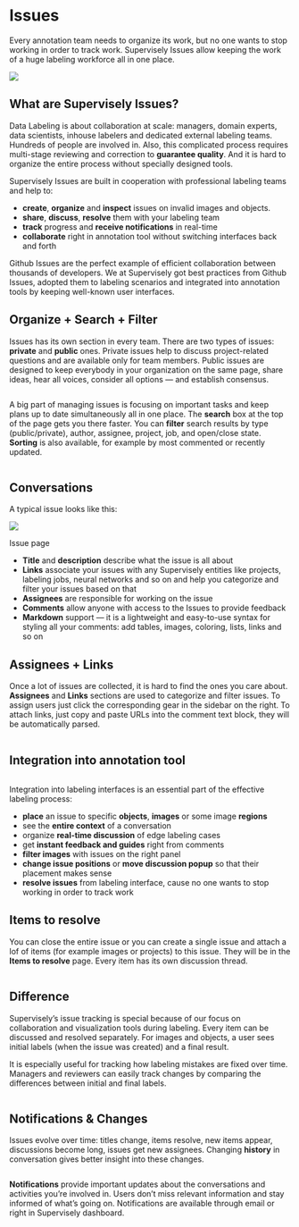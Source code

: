 # Issues

Every annotation team needs to organize its work, but no one wants to stop working in order to track work. Supervisely Issues allow keeping the work of a huge labeling workforce all in one place.

![](1\_vcZ1gdoUaVT6J\_uJ5q4x0w.jpeg)

## What are Supervisely Issues?

Data Labeling is about collaboration at scale: managers, domain experts, data scientists, inhouse labelers and dedicated external labeling teams. Hundreds of people are involved in. Also, this complicated process requires multi-stage reviewing and correction to **guarantee quality**. And it is hard to organize the entire process without specially designed tools.

Supervisely Issues are built in cooperation with professional labeling teams and help to:

* **create**, **organize** and **inspect** issues on invalid images and objects.
* **share**, **discuss**, **resolve** them with your labeling team
* **track** progress and **receive notifications** in real-time
* **collaborate** right in annotation tool without switching interfaces back and forth

Github Issues are the perfect example of efficient collaboration between thousands of developers. We at Supervisely got best practices from Github Issues, adopted them to labeling scenarios and integrated into annotation tools by keeping well-known user interfaces.

## Organize + Search + Filter

Issues has its own section in every team. There are two types of issues: **private** and **public** ones. Private issues help to discuss project-related questions and are available only for team members. Public issues are designed to keep everybody in your organization on the same page, share ideas, hear all voices, consider all options — and establish consensus.

<figure><img src="../../.gitbook/assets/issues.png" alt=""><figcaption></figcaption></figure>

A big part of managing issues is focusing on important tasks and keep plans up to date simultaneously all in one place. The **search** box at the top of the page gets you there faster. You can **filter** search results by type (public/private), author, assignee, project, job, and open/close state. **Sorting** is also available, for example by most commented or recently updated.

<figure><img src="../../.gitbook/assets/issues-tabs.png" alt=""><figcaption></figcaption></figure>

## Conversations

A typical issue looks like this:

![](1\_YF1U4Wl\_1SxKOdVXQexmXg.png)

Issue page

* **Title** and **description** describe what the issue is all about
* **Links** associate your issues with any Supervisely entities like projects, labeling jobs, neural networks and so on and help you categorize and filter your issues based on that
* **Assignees** are responsible for working on the issue
* **Comments** allow anyone with access to the Issues to provide feedback
* **Markdown** support — it is a lightweight and easy-to-use syntax for styling all your comments: add tables, images, coloring, lists, links and so on

## Assignees + Links

Once a lot of issues are collected, it is hard to find the ones you care about. **Assignees** and **Links** sections are used to categorize and filter issues. To assign users just click the corresponding gear in the sidebar on the right. To attach links, just copy and paste URLs into the comment text block, they will be automatically parsed.

<figure><img src="../../.gitbook/assets/assignees.png" alt=""><figcaption></figcaption></figure>

## Integration into annotation tool

<figure><img src="../../.gitbook/assets/integration.png" alt=""><figcaption></figcaption></figure>

Integration into labeling interfaces is an essential part of the effective labeling process:

* **place** an issue to specific **objects**, **images** or some image **regions**
* see the **entire context** of a conversation
* organize **real-time discussion** of edge labeling cases
* get **instant feedback and guides** right from comments
* **filter images** with issues on the right panel
* **change issue positions** or **move discussion popup** so that their placement makes sense
* **resolve issues** from labeling interface, cause no one wants to stop working in order to track work

## Items to resolve

You can close the entire issue or you can create a single issue and attach a lof of items (for example images or projects) to this issue. They will be in the **Items to resolve** page. Every item has its own discussion thread.

<figure><img src="../../.gitbook/assets/items-to-resolve-2.png" alt=""><figcaption></figcaption></figure>

## Difference

Supervisely’s issue tracking is special because of our focus on collaboration and visualization tools during labeling. Every item can be discussed and resolved separately. For images and objects, a user sees initial labels (when the issue was created) and a final result.

It is especially useful for tracking how labeling mistakes are fixed over time. Managers and reviewers can easily track changes by comparing the differences between initial and final labels.

<figure><img src="../../.gitbook/assets/items-to-resolve.png" alt=""><figcaption></figcaption></figure>

## Notifications & Changes

Issues evolve over time: titles change, items resolve, new items appear, discussions become long, issues get new assignees. Changing **history** in conversation gives better insight into these changes.

<figure><img src="../../.gitbook/assets/conversation.png" alt=""><figcaption></figcaption></figure>

**Notifications** provide important updates about the conversations and activities you’re involved in. Users don’t miss relevant information and stay informed of what’s going on. Notifications are available through email or right in Supervisely dashboard.
